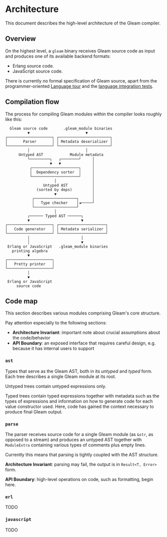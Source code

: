 # Architecture

This document describes the high-level architecture of the Gleam compiler.

## Overview

On the highest level, a `gleam` binary receives Gleam source code as input
and produces one of its available backend formats:

- Erlang source code.
- JavaScript source code.

There is currently no formal specification of Gleam source, apart from the
programmer-oriented [Language tour][language-tour] and the [language integration
tests][language-tests].

[language-tour]: https://gleam.run/book/tour/index.html
[language-tests]: https://github.com/gleam-lang/gleam/tree/main/test/language

## Compilation flow

The process for compiling Gleam modules within the compiler looks roughly like
this:

```text
  Gleam source code       .gleam_module binaries
          ▼                         ▼
┌────────────────────┐ ┌───────────────────────┐
│       Parser       │ │ Metadata deserializer │
└────────────────────┘ └───────────────────────┘
          │                         │
      Untyped AST            Module metadata
          └─────────┐   ┌────────┘     │
                    ▼   ▼              │
           ┌─────────────────────┐     │
           │  Dependency sorter  │     │
           └─────────────────────┘     │
                      │                │
                 Untyped AST           │
              (sorted by deps)         │
                      ▼                │
            ┌───────────────────┐      │
            │   Type checker    │◄─────┘
            └───────────────────┘
                      │
          ┌────── Typed AST ──────┐
          ▼                       ▼
┌────────────────────┐ ┌─────────────────────┐
│   Code generator   │ │ Metadata serializer │
└────────────────────┘ └─────────────────────┘
          │                       │
          │                       ▼
 Erlang or JavaScript   .gleam_module binaries
   printing algebra
          ▼
┌────────────────────┐
│   Pretty printer   │
└────────────────────┘
          │
          ▼
 Erlang or JavaScript 
     source code
```

## Code map

This section describes various modules comprising Gleam's core structure.

Pay attention especially to the following sections:

- **Architecture Invariant**: important note about crucial assumptions about the code/behavior
- **API Boundary**: an exposed interface that requires careful design, e.g. because it has internal users to support

### `ast`

Types that serve as the Gleam AST, both in its *untyped* and *typed* form.
Each tree describes a single Gleam module at its root.

Untyped trees contain untyped expressions only.

Typed trees contain typed expressions together with metadata
such as the types of expressions and information on how to generate code for each value constructor used.
Here, code has gained the context necessary to produce final Gleam output.

### `parse`

The parser receives source code for a single Gleam module (as `&str`, as opposed to a stream)
and produces an untyped AST together with `ModuleExtra`
containing various types of comments plus empty lines.

Currently this means that parsing is tightly coupled with the AST structure.

**Architecture Invariant**: parsing may fail, the output is in `Result<T, Error>` form.

**API Boundary**: high-level operations on code, such as formatting, begin here.

### `erl`

TODO

### `javascript`

TODO
